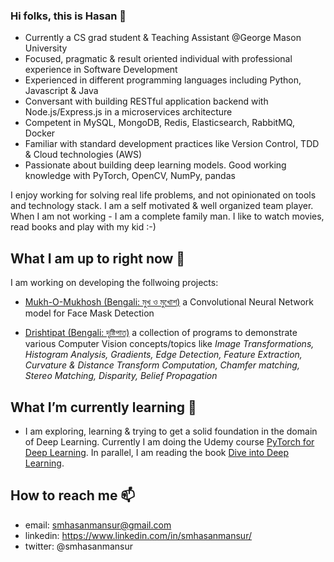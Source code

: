 <!--
**hasanmansur/hasanmansur** is a ✨ _special_ ✨ repository because its `README.md` (this file) appears on your GitHub profile.
-->

### Hi folks, this is Hasan  👋
- Currently a CS grad student & Teaching Assistant @George Mason University
- Focused, pragmatic & result oriented individual with professional experience in Software Development
- Experienced in different programming languages including Python, Javascript & Java
- Conversant with building RESTful application backend with Node.js/Express.js in a microservices architecture
- Competent in MySQL, MongoDB, Redis, Elasticsearch, RabbitMQ, Docker
- Familiar with standard development practices like Version Control, TDD & Cloud technologies (AWS)
- Passionate about building deep learning models. Good working knowledge with PyTorch, OpenCV, NumPy, pandas

I enjoy working for solving real life problems, and not opinionated on tools and technology stack. I am a self motivated & well organized team player. When I am not working - I am a complete family man. I like to watch movies, read books and play with my kid :-)

## What I am up to right now 🔭
I am working on developing the follwoing projects:
- [Mukh-O-Mukhosh (Bengali: মুখ ও মুখোশ)](https://github.com/hasanmansur/Mukh-O-Mukhosh) a Convolutional Neural Network model for Face Mask Detection
<!--- [KheroKhata (Bengali: খেরোখাতা)](https://github.com/hasanmansur/KheroKhata) a Microservice boilerplate project to demonstrate different Software Engineering & Architecture aspects like *Microservice Architecture, REST api, Asynchronous Communication, Message Queueing, TDD, Containerization, CI/CD* 
-->
- [Drishtipat (Bengali: দৃষ্টিপাত)](https://github.com/hasanmansur/Drishtipat) a collection of programs to demonstrate various Computer Vision concepts/topics like *Image Transformations, Histogram Analysis, Gradients, Edge Detection, Feature Extraction, Curvature & Distance Transform Computation, Chamfer matching, Stereo Matching, Disparity, Belief Propagation*

## What I’m currently learning 🌱
- I am exploring, learning & trying to get a solid foundation in the domain of Deep Learning. Currently I am doing the Udemy course [PyTorch for Deep Learning](https://www.udemy.com/course/pytorch-for-deep-learning-with-python-bootcamp/). In parallel, I am reading the book [Dive into Deep Learning](https://d2l.ai/index.html).
<!-- 
- To get myself better in the Software Architecture domain, I am currently reading the book **Microservices: From Design to Deployment** *by Chris Richardson
with Floyd Smith* -->

## How to reach me 📫
- email: smhasanmansur@gmail.com
- linkedin: https://www.linkedin.com/in/smhasanmansur/
- twitter: @smhasanmansur

<!--
Here are some ideas to get you started:
- 👯 I’m looking to collaborate on ...
- 🤔 I’m looking for help with ...
- 💬 Ask me about ...
- 😄 Pronouns: ...
- ⚡ Fun fact: ...
-->
